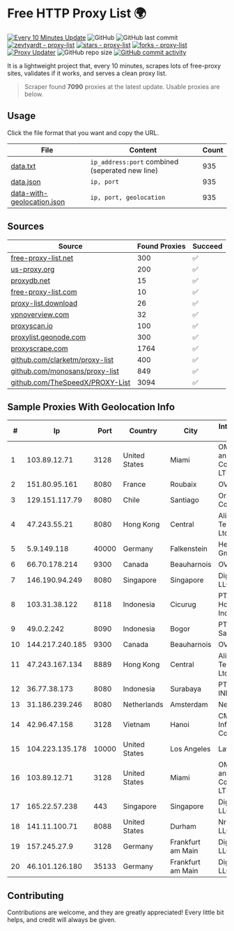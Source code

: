 
# Free HTTP Proxy List 🌍

[![Every 10 Minutes Update](https://github.com/mertguvencli/http-proxy-list/actions/workflows/main.yml/badge.svg?branch=main)](https://github.com/mertguvencli/http-proxy-list/actions/workflows/main.yml)
![GitHub](https://img.shields.io/github/license/mertguvencli/http-proxy-list)
![GitHub last commit](https://img.shields.io/github/last-commit/mertguvencli/http-proxy-list)
[![zevtyardt - proxy-list](https://img.shields.io/static/v1?label=zevtyardt&message=proxy-list&color=blue&logo=github)](https://github.com/zevtyardt/proxy-list "Go to GitHub repo")
[![stars - proxy-list](https://img.shields.io/github/stars/zevtyardt/proxy-list?style=social)](https://github.com/zevtyardt/proxy-list)
[![forks - proxy-list](https://img.shields.io/github/forks/zevtyardt/proxy-list?style=social)](https://github.com/zevtyardt/proxy-list)
[![Proxy Updater](https://github.com/zevtyardt/proxy-list/workflows/Proxy%20Updater/badge.svg)](https://github.com/zevtyardt/proxy-list/actions?query=workflow:"Proxy+Updater")
![GitHub repo size](https://img.shields.io/github/repo-size/zevtyardt/proxy-list)
[![GitHub commit activity](https://img.shields.io/github/commit-activity/m/zevtyardt/proxy-list?logo=commits)](https://github.com/zevtyardt/proxy-list/commits/main)

It is a lightweight project that, every 10 minutes, scrapes lots of free-proxy sites, validates if it works, and serves a clean proxy list.

> Scraper found **7090** proxies at the latest update. Usable proxies are below.

## Usage

Click the file format that you want and copy the URL.

|File|Content|Count|
|----|-------|-----|
|[data.txt](https://raw.githubusercontent.com/mertguvencli/http-proxy-list/main/proxy-list/data.txt)|`ip_address:port` combined (seperated new line)|935|
|[data.json](https://raw.githubusercontent.com/mertguvencli/http-proxy-list/main/proxy-list/data.json)|`ip, port`|935|
|[data-with-geolocation.json](https://raw.githubusercontent.com/mertguvencli/http-proxy-list/main/proxy-list/data-with-geolocation.json)|`ip, port, geolocation`|935|

## Sources

|Source|Found Proxies|Succeed|
|------|-------------|-------|
|[free-proxy-list.net](https://free-proxy-list.net)|300|✅|
|[us-proxy.org](https://www.us-proxy.org)|200|✅|
|[proxydb.net](http://proxydb.net)|15|✅|
|[free-proxy-list.com](https://free-proxy-list.com/?page=&port=&type%5B%5D=http&type%5B%5D=https&up_time=0&search=Search)|10|✅|
|[proxy-list.download](https://www.proxy-list.download/HTTP)|26|✅|
|[vpnoverview.com](https://vpnoverview.com/privacy/anonymous-browsing/free-proxy-servers)|32|✅|
|[proxyscan.io](https://www.proxyscan.io)|100|✅|
|[proxylist.geonode.com](https://proxylist.geonode.com/api/proxy-list?limit=300&page=1&sort_by=lastChecked&sort_type=desc&protocols=http,https)|300|✅|
|[proxyscrape.com](https://api.proxyscrape.com/v2/?request=displayproxies&protocol=http&timeout=10000&country=all&ssl=all&anonymity=all)|1764|✅|
|[github.com/clarketm/proxy-list](https://raw.githubusercontent.com/clarketm/proxy-list/master/proxy-list-raw.txt)|400|✅|
|[github.com/monosans/proxy-list](https://raw.githubusercontent.com/monosans/proxy-list/main/proxies/http.txt)|849|✅|
|[github.com/TheSpeedX/PROXY-List](https://raw.githubusercontent.com/TheSpeedX/PROXY-List/master/http.txt)|3094|✅|


## Sample Proxies With Geolocation Info

|#|Ip|Port|Country|City|Internet Service Provider|
|-|--|----|-------|----|-------------------------|
|1|103.89.12.71|3128|United States|Miami|OMC Computers and Communications LTD|
|2|151.80.95.161|8080|France|Roubaix|OVH SAS|
|3|129.151.117.79|8080|Chile|Santiago|Oracle Corporation|
|4|47.243.55.21|8080|Hong Kong|Central|Alibaba (US) Technology Co., Ltd.|
|5|5.9.149.118|40000|Germany|Falkenstein|Hetzner Online GmbH|
|6|66.70.178.214|9300|Canada|Beauharnois|OVH SAS|
|7|146.190.94.249|8080|Singapore|Singapore|DigitalOcean, LLC|
|8|103.31.38.122|8118|Indonesia|Cicurug|PT Cloud Hosting Indonesia|
|9|49.0.2.242|8090|Indonesia|Bogor|PT Usaha Adi Sanggoro|
|10|144.217.240.185|9300|Canada|Beauharnois|OVH SAS|
|11|47.243.167.134|8889|Hong Kong|Central|Alibaba (US) Technology Co., Ltd.|
|12|36.77.38.173|8080|Indonesia|Surabaya|PT. TELKOM INDONESIA|
|13|31.186.239.246|8080|Netherlands|Amsterdam|NetSkope Inc|
|14|42.96.47.158|3128|Vietnam|Hanoi|CMC Telecom Infrastructure Company|
|15|104.223.135.178|10000|United States|Los Angeles|LayerHost|
|16|103.89.12.71|3128|United States|Miami|OMC Computers and Communications LTD|
|17|165.22.57.238|443|Singapore|Singapore|DigitalOcean, LLC|
|18|141.11.100.71|8088|United States|Durham|Nrp Network LLC|
|19|157.245.27.9|3128|Germany|Frankfurt am Main|DigitalOcean, LLC|
|20|46.101.126.180|35133|Germany|Frankfurt am Main|DigitalOcean, LLC|



## Contributing

Contributions are welcome, and they are greatly appreciated! Every
little bit helps, and credit will always be given.

